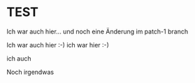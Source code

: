 # TEST

Ich war auch hier...
und noch eine Änderung im patch-1 branch


Ich war auch hier :-)
ich war hier :-)

ich auch

Noch irgendwas
